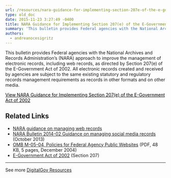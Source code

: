```yaml
---
url: /resources/nara-guidance-for-implementing-section-207e-of-the-e-government-act-of-2002/
type: old_doc
date: 2015-11-23 3:27:49 -0400
title: NARA Guidance for Implementing Section 207(e) of the E-Government Act of 2002
summary: 'This bulletin provides Federal agencies with the National Archives and Records Administration&#8217;s (NARA) approach to improve the management of electronic records, including web records, as directed by Section 207(e) of the E-Government Act of 2002. All electronic records created and received by agencies are subject to the same existing statutory and regulatory records management requirements'
authors:
  - andreanocesigritz
---
```


This bulletin provides Federal agencies with the National Archives and Records Administration&#8217;s (NARA) approach to improve the management of electronic records, including web records, as directed by Section 207(e) of the E-Government Act of 2002. All electronic records created and received by agencies are subject to the same existing statutory and regulatory records management requirements as records in other formats and on other media.
  
<a class="button" style="color: #000000" href="http://www.archives.gov/records-mgmt/bulletins/2006/2006-02.html">View NARA Guidance for Implementing Section 207(e) of the E-Government Act of 2002</a>

## Related Links

  * [NARA guidance on managing web records](http://www.archives.gov/records-mgmt/policy/managing-web-records-index.html)
  * [NARA Bulletin 2014-02 Guidance on managing social media records](http://www.archives.gov/records-mgmt/bulletins/2014/2014-02.html) (October 2013)
  * [OMB M-05-04, Policies for Federal Agency Public Websites](https://www.whitehouse.gov/sites/whitehouse.gov/files/omb/memoranda/2005/m05-04.pdf) (PDF, 48 KB, 5 pages, December 2004)
  * [E-Government Act of 2002](http://www.archives.gov/about/laws/egov-act-section-207.html) (Section 207)

 

* * *

 

See more [DigitalGov Resources](https://www.WHATEVER/resources/)